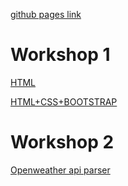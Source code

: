 [github pages link](https://minorsmart.github.io/smart-connection-bigibas123/)


# Workshop 1

[HTML](./Van%20oude%20repo/webdev1/HTML.html)

[HTML+CSS+BOOTSTRAP](./Van%20oude%20repo/webdev1/HTML.html)

# Workshop 2
[Openweather api parser](./Zelf%20gemaakt/API-Webdev2/WeatherApi.html)